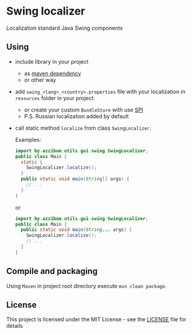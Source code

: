 # Swing localizer
Localization standard Java Swing components

## Using

  - include library in your project
    - as [maven dependency](https://github.com/azzibom/swing-localizer/packages)
    - or other way
  - add ```swing_<lang>_<country>.properties``` file with your localization in ```resources``` folder in your project.
    - or create your custom ```BundleStore``` with use [SPI](https://en.wikipedia.org/wiki/Service_provider_interface)
    - P.S. Russian localization added by default
  - call static method ```localize``` from class ```SwingLocalizer```.
  
    Examples: 
    ```java
    import by.azzibom.utils.gui.swing.SwingLocalizer;
    public class Main {
      static {
        SwingLocalizer.localize();
      }
      public static void main(String[] args) {
        // ...
      }
    }
    ```
    or
    ```java
    import by.azzibom.utils.gui.swing.SwingLocalizer;
    public class Main {
      public static void main(String... args) {
        SwingLocalizer.localize();
        // ...
      }
    }
    ```

## Compile and packaging

  Using ```Maven```
    in project root directory
    execute ```mvn clean package```.

## License
This project is licensed under the MIT License - see the [LICENSE](LICENSE) file for details
